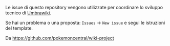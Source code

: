 Le issue di questo repository vengono utilizzate per coordinare lo sviluppo tecnico di [Umbrawiki](https://umbrawiki.netsons.org/).

Se hai un problema o una proposta: `Issues` → `New issue` e segui le istruzioni del template.

Da https://github.com/pokemoncentral/wiki-project

